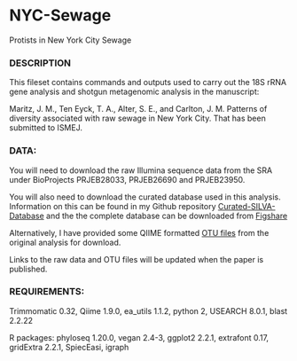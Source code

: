 # NYC-Sewage
Protists in New York City Sewage


### DESCRIPTION

This fileset contains commands and outputs used to carry out the 18S rRNA gene analysis and shotgun metagenomic analysis in the manuscript:

Maritz, J. M., Ten Eyck, T. A., Alter, S. E., and Carlton, J. M. Patterns of diversity associated with raw sewage in New York City. That has been submitted to ISMEJ.


### DATA:

You will need to download the raw Illumina sequence data from the SRA under BioProjects PRJEB28033, PRJEB26690 and PRJEB23950.

You will also need to download the curated database used in this analysis.
Information on this can be found in my Github repository [Curated-SILVA-Database][github_database] and the the complete database can be downloaded from [Figshare][Database]

Alternatively, I have provided some QIIME formatted [OTU files](/Data) from the original analysis for download.

Links to the raw data and OTU files will be updated when the paper is published.


### REQUIREMENTS:

Trimmomatic 0.32, Qiime 1.9.0, ea_utils 1.1.2, python 2, USEARCH 8.0.1, blast 2.2.22

R packages: phyloseq 1.20.0, vegan 2.4-3, ggplot2 2.2.1, extrafont 0.17, gridExtra 2.2.1, SpiecEasi, igraph


[github_database]: https://github.com/jmmaritz/Curated-SILVA-Database
[Database]: https://doi.org/10.6084/m9.figshare.3114850.v1
